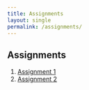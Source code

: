 ```yaml
---
title: Assignments 
layout: single
permalink: /assignments/
---
```


<section id="assignments" class="level2">
<h2 class="anchored" data-anchor-id="assignments">Assignments</h2>
<ol type="1">
<li><a href="{{site.baseurl}}/grading/">Assignment 1</a></li>
<li><a href="">Assignment 2</a></li>
</ol>

<h3>
  <div id="user"></div>
  <div id="loginMessage"></div>
</h3>
<script>
  if (sessionStorage.getItem("username") == null) {
      sessionStorage.setItem("username", "Guest");
  }
  if (sessionStorage.getItem("authorized") == null) {
      sessionStorage.setItem("authorized", false);
  }
  document.getElementById("user").innerHTML = "Hello " + sessionStorage.getItem("username") + "!";
  console.log(sessionStorage.getItem("authorized"));

  if (sessionStorage.getItem("authorized") === "false") {
      document.getElementById("loginMessage").innerHTML = "You are not logged in. Please log in to access the lesson.";
  }
</script>


